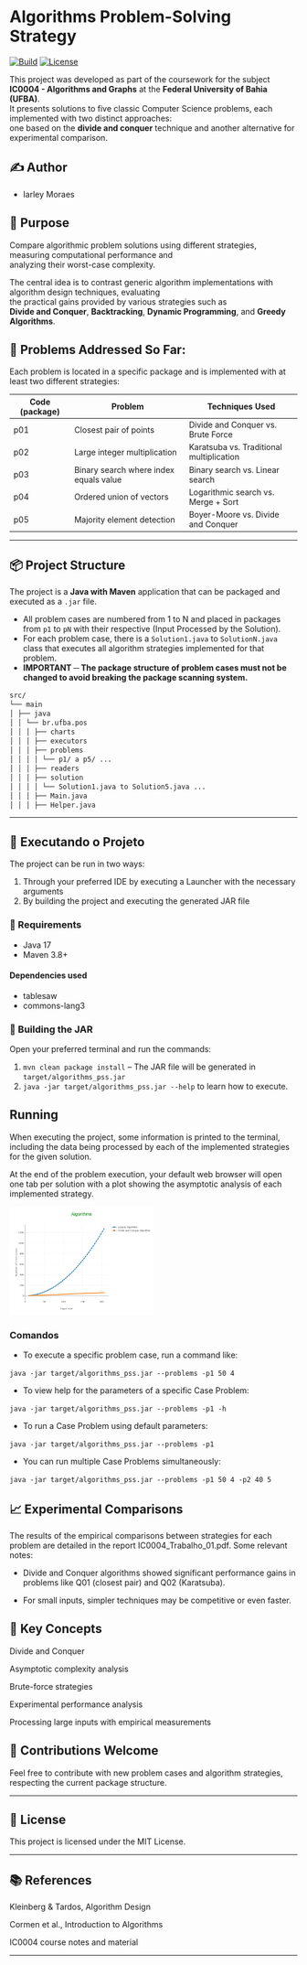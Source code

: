 # Algorithms Problem-Solving Strategy

[![Build](https://img.shields.io/badge/Java-17-blue.svg)](https://www.oracle.com/java/)
[![License](https://img.shields.io/badge/license-MIT-green.svg)](LICENSE)

This project was developed as part of the coursework for the subject  
**IC0004 - Algorithms and Graphs** at the **Federal University of Bahia (UFBA)**.  
It presents solutions to five classic Computer Science problems, each implemented with two distinct approaches:  
one based on the **divide and conquer** technique and another alternative for experimental comparison.

## ✍️ Author

- Iarley Moraes

## 🎯 Purpose

Compare algorithmic problem solutions using different strategies, measuring computational performance and  
analyzing their worst-case complexity.

The central idea is to contrast generic algorithm implementations with algorithm design techniques, evaluating  
the practical gains provided by various strategies such as  
**Divide and Conquer**, **Backtracking**, **Dynamic Programming**, and **Greedy Algorithms**.

## 📘 Problems Addressed So Far:

Each problem is located in a specific package and is implemented with at least two different strategies:

| Code (package) | Problem                                  | Techniques Used                                |
|----------------|-------------------------------------------|------------------------------------------------|
| p01            | Closest pair of points                    | Divide and Conquer vs. Brute Force             |
| p02            | Large integer multiplication              | Karatsuba vs. Traditional multiplication       |
| p03            | Binary search where index equals value    | Binary search vs. Linear search                |
| p04            | Ordered union of vectors                  | Logarithmic search vs. Merge + Sort            |
| p05            | Majority element detection                | Boyer-Moore vs. Divide and Conquer             |

---

## 📦 Project Structure

The project is a **Java with Maven** application that can be packaged and executed as a `.jar` file.

- All problem cases are numbered from 1 to N and placed in packages from `p1` to `pN` with their respective <IPS> (Input Processed by the Solution).
- For each problem case, there is a `Solution1.java` to `SolutionN.java` class that executes all algorithm strategies implemented for that problem.
- **IMPORTANT ─ The package structure of problem cases must not be changed to avoid breaking the package scanning system.**

```aiignore
src/
└── main
│ ├── java
│ │ └── br.ufba.pos
│ │ │ ├── charts
│ │ │ ├── executors
│ │ │ ├── problems
│ │ │ │ └── p1/ a p5/ ...
│ │ │ ├── readers
│ │ │ ├── solution
│ │ │ │ └── Solution1.java to Solution5.java ...
│ │ │ ├── Main.java
│ │ │ ├── Helper.java
```

---

## 🚀 Executando o Projeto

The project can be run in two ways:
1. Through your preferred IDE by executing a Launcher with the necessary arguments
2. By building the project and executing the generated JAR file

### 📌 Requirements
- Java 17
- Maven 3.8+

#### Dependencies used

- tablesaw
- commons-lang3

### 🔧 Building the JAR

Open your preferred terminal and run the commands:

1. `mvn clean package install` – The JAR file will be generated in `target/algorithms_pss.jar`
2. `java -jar target/algorithms_pss.jar --help`  to learn how to execute.

## Running
When executing the project, some information is printed to the terminal, including the data being processed by
each of the implemented strategies for the given solution.

At the end of the problem execution, your default web browser will open one tab per solution with a plot
showing the asymptotic analysis of each implemented strategy.

<img src="docs/newplot.png" width="50%" alt="Asymptotic Analysis of P1">

### Comandos
- To execute a specific problem case, run a command like:

`java -jar target/algorithms_pss.jar --problems -p1 50 4`

- To view help for the parameters of a specific Case Problem:

`java -jar target/algorithms_pss.jar --problems -p1 -h`

- To run a Case Problem using default parameters:

`java -jar target/algorithms_pss.jar --problems -p1`

- You can run multiple Case Problems simultaneously:

`java -jar target/algorithms_pss.jar --problems -p1 50 4 -p2 40 5`

## 📈  Experimental Comparisons
The results of the empirical comparisons between strategies for each problem are detailed in the report IC0004_Trabalho_01.pdf. Some relevant notes:

- Divide and Conquer algorithms showed significant performance gains in problems like Q01 (closest pair) and Q02 (Karatsuba).

- For small inputs, simpler techniques may be competitive or even faster.

## 🧠 Key Concepts
Divide and Conquer

Asymptotic complexity analysis

Brute-force strategies

Experimental performance analysis

Processing large inputs with empirical measurements

## 🤝 Contributions Welcome

Feel free to contribute with new problem cases and algorithm strategies, respecting the current package structure.

---

## 📄 License
This project is licensed under the MIT License.

---

## 📚 References
Kleinberg & Tardos, Algorithm Design

Cormen et al., Introduction to Algorithms

IC0004 course notes and material

---